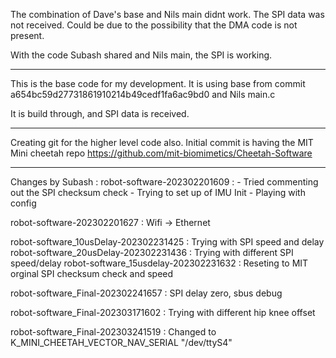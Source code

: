 The combination of Dave's base and Nils main didnt work. The SPI data was not received. Could be due to the possibility that the DMA code is not present.

With the code Subash shared and Nils main, the SPI is working.



_______________________________________________

This is the base code for my development. It is using base from commit a654bc59d27731861910214b49cedf1fa6ac9bd0 and Nils main.c

It is build through, and SPI data is received. 

_______________________________________________


Creating git for the higher level code also.
Initial commit is having the MIT Mini cheetah repo https://github.com/mit-biomimetics/Cheetah-Software



_____________________________________________
Changes by Subash : 
robot-software-202302201609 : - Tried commenting out the SPI checksum check
                            - Trying to set up of IMU Init
                            - Playing with config 

robot-software-202302201627 : Wifi -> Ethernet

robot-software_10usDelay-202302231425 : Trying with SPI speed and delay
robot-software_20usDelay-202302231436 : Trying with different SPI speed/delay
robot-software_15usdelay-202302231632 : Reseting to MIT orginal SPI checksum check and speed

robot-software_Final-202302241657 : SPI delay zero, sbus debug

robot-software_Final-202303171602 : Trying with different hip knee offset

robot-software_Final-202303241519 : Changed to K_MINI_CHEETAH_VECTOR_NAV_SERIAL "/dev/ttyS4"

